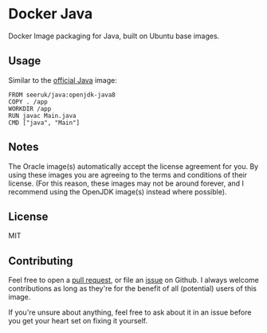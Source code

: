 Docker Java
===========

Docker Image packaging for Java, built on Ubuntu base images.

Usage
-----

Similar to the [official Java][1] image:

```
FROM seeruk/java:openjdk-java8
COPY . /app
WORKDIR /app
RUN javac Main.java
CMD ["java", "Main"]
```

Notes
-----

The Oracle image(s) automatically accept the license agreement for you. By using these images you are agreeing to the terms and conditions of their license. (For this reason, these images may not be around forever, and I recommend using the OpenJDK image(s) instead where possible).

License
-------

MIT

Contributing
------------

Feel free to open a [pull request][2], or file an [issue][3] on Github. I always welcome contributions as long as they're for the benefit of all (potential) users of this image.

If you're unsure about anything, feel free to ask about it in an issue before you get your heart set on fixing it yourself.

[1]: https://hub.docker.com/_/java/
[2]: https://github.com/SeerUK/docker-java/pulls
[3]: https://github.com/SeerUK/docker-java/issues
